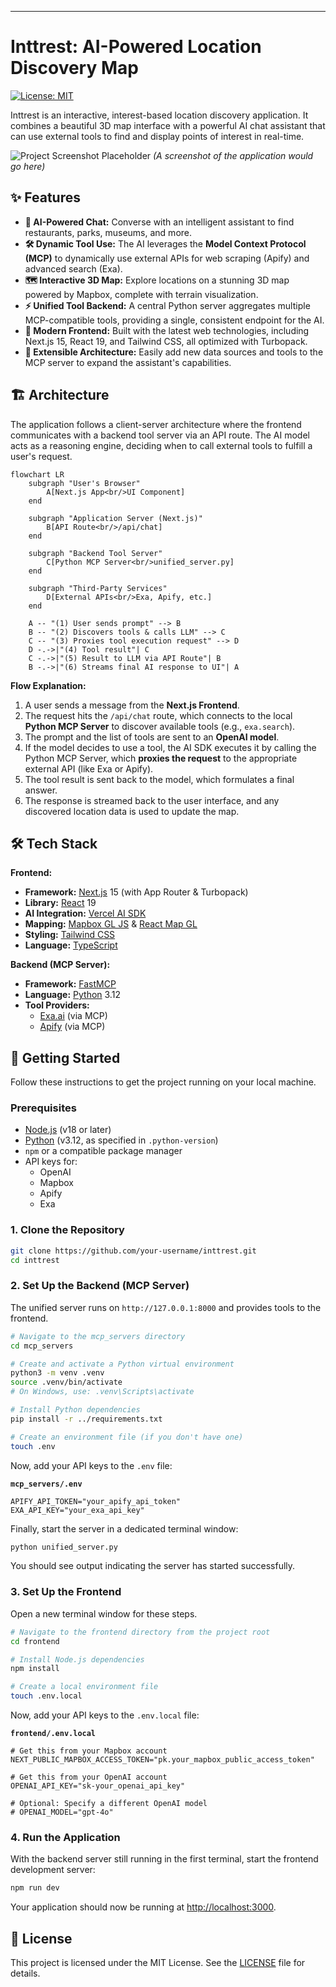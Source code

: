 ---

# Inttrest: AI-Powered Location Discovery Map

[![License: MIT](https://img.shields.io/badge/License-MIT-yellow.svg)](https://opensource.org/licenses/MIT)

Inttrest is an interactive, interest-based location discovery application. It combines a beautiful 3D map interface with a powerful AI chat assistant that can use external tools to find and display points of interest in real-time.

![Project Screenshot Placeholder](https://via.placeholder.com/800x450.png?text=Inttrest+Application+UI)
*(A screenshot of the application would go here)*

## ✨ Features

- **🤖 AI-Powered Chat:** Converse with an intelligent assistant to find restaurants, parks, museums, and more.
- **🛠️ Dynamic Tool Use:** The AI leverages the **Model Context Protocol (MCP)** to dynamically use external APIs for web scraping (Apify) and advanced search (Exa).
- **🗺️ Interactive 3D Map:** Explore locations on a stunning 3D map powered by Mapbox, complete with terrain visualization.
- **⚡ Unified Tool Backend:** A central Python server aggregates multiple MCP-compatible tools, providing a single, consistent endpoint for the AI.
- **🚀 Modern Frontend:** Built with the latest web technologies, including Next.js 15, React 19, and Tailwind CSS, all optimized with Turbopack.
- **🔌 Extensible Architecture:** Easily add new data sources and tools to the MCP server to expand the assistant's capabilities.

## 🏗️ Architecture

The application follows a client-server architecture where the frontend communicates with a backend tool server via an API route. The AI model acts as a reasoning engine, deciding when to call external tools to fulfill a user's request.

```mermaid
flowchart LR
    subgraph "User's Browser"
        A[Next.js App<br/>UI Component]
    end

    subgraph "Application Server (Next.js)"
        B[API Route<br/>/api/chat]
    end

    subgraph "Backend Tool Server"
        C[Python MCP Server<br/>unified_server.py]
    end

    subgraph "Third-Party Services"
        D[External APIs<br/>Exa, Apify, etc.]
    end

    A -- "(1) User sends prompt" --> B
    B -- "(2) Discovers tools & calls LLM" --> C
    C -- "(3) Proxies tool execution request" --> D
    D -.->|"(4) Tool result"| C
    C -.->|"(5) Result to LLM via API Route"| B
    B -.->|"(6) Streams final AI response to UI"| A
```

**Flow Explanation:**
1.  A user sends a message from the **Next.js Frontend**.
2.  The request hits the `/api/chat` route, which connects to the local **Python MCP Server** to discover available tools (e.g., `exa.search`).
3.  The prompt and the list of tools are sent to an **OpenAI model**.
4.  If the model decides to use a tool, the AI SDK executes it by calling the Python MCP Server, which **proxies the request** to the appropriate external API (like Exa or Apify).
5.  The tool result is sent back to the model, which formulates a final answer.
6.  The response is streamed back to the user interface, and any discovered location data is used to update the map.

## 🛠️ Tech Stack

**Frontend:**
- **Framework:** [Next.js](https://nextjs.org/) 15 (with App Router & Turbopack)
- **Library:** [React](https://react.dev/) 19
- **AI Integration:** [Vercel AI SDK](https://sdk.vercel.ai/)
- **Mapping:** [Mapbox GL JS](https://www.mapbox.com/mapbox-gl-js) & [React Map GL](https://visgl.github.io/react-map-gl/)
- **Styling:** [Tailwind CSS](https://tailwindcss.com/)
- **Language:** [TypeScript](https://www.typescriptlang.org/)

**Backend (MCP Server):**
- **Framework:** [FastMCP](https://github.com/a-r-j/fastmcp)
- **Language:** [Python](https://www.python.org/) 3.12
- **Tool Providers:**
  - [Exa.ai](https://exa.ai/) (via MCP)
  - [Apify](https://apify.com/) (via MCP)

## 🚀 Getting Started

Follow these instructions to get the project running on your local machine.

### Prerequisites

- [Node.js](https://nodejs.org/) (v18 or later)
- [Python](https://www.python.org/downloads/) (v3.12, as specified in `.python-version`)
- `npm` or a compatible package manager
- API keys for:
  - OpenAI
  - Mapbox
  - Apify
  - Exa

### 1. Clone the Repository

```bash
git clone https://github.com/your-username/inttrest.git
cd inttrest
```

### 2. Set Up the Backend (MCP Server)

The unified server runs on `http://127.0.0.1:8000` and provides tools to the frontend.

```bash
# Navigate to the mcp_servers directory
cd mcp_servers

# Create and activate a Python virtual environment
python3 -m venv .venv
source .venv/bin/activate
# On Windows, use: .venv\Scripts\activate

# Install Python dependencies
pip install -r ../requirements.txt

# Create an environment file (if you don't have one)
touch .env
```

Now, add your API keys to the `.env` file:

**`mcp_servers/.env`**
```
APIFY_API_TOKEN="your_apify_api_token"
EXA_API_KEY="your_exa_api_key"
```

Finally, start the server in a dedicated terminal window:

```bash
python unified_server.py
```
You should see output indicating the server has started successfully.

### 3. Set Up the Frontend

Open a new terminal window for these steps.

```bash
# Navigate to the frontend directory from the project root
cd frontend

# Install Node.js dependencies
npm install

# Create a local environment file
touch .env.local
```

Now, add your API keys to the `.env.local` file:

**`frontend/.env.local`**
```
# Get this from your Mapbox account
NEXT_PUBLIC_MAPBOX_ACCESS_TOKEN="pk.your_mapbox_public_access_token"

# Get this from your OpenAI account
OPENAI_API_KEY="sk-your_openai_api_key"

# Optional: Specify a different OpenAI model
# OPENAI_MODEL="gpt-4o"
```

### 4. Run the Application

With the backend server still running in the first terminal, start the frontend development server:

```bash
npm run dev
```

Your application should now be running at [http://localhost:3000](http://localhost:3000).

## 📜 License

This project is licensed under the MIT License. See the [LICENSE](LICENSE) file for details.

